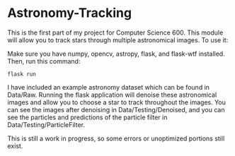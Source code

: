 # Astronomy-Tracking

This is the first part of my project for Computer Science 600. This module will allow you to track stars through multiple astronomical 
images. To use it:

Make sure you have numpy, opencv, astropy, flask, and flask-wtf installed. Then, run this command:

`flask run`

I have included an example astronomy dataset which can be found in Data/Raw. Running the flask application will denoise these astronomical 
images and allow you to choose a star to track throughout the images. You can see the images after denoising in Data/Testing/Denoised, and
you can see the particles and predictions of the particle filter in Data/Testing/ParticleFilter.

This is still a work in progress, so some errors or unoptimized portions still exist.
